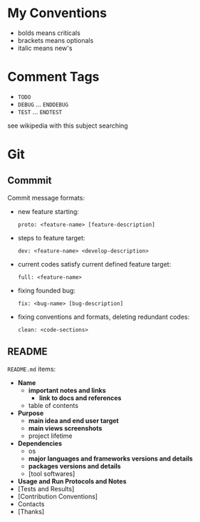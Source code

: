# My Conventions

- bolds means criticals
- brackets means optionals
- italic means new's

# Comment Tags

- `TODO`
- `DEBUG` ... `ENDDEBUG`
- `TEST` ... `ENDTEST`

see wikipedia with this subject searching

# Git

## Commmit

Commit message formats:

- new feature starting:
  ```
  proto: <feature-name> [feature-description]
  ```

- steps to feature target:
  ```
  dev: <feature-name> <develop-description>
  ```

- current codes satisfy current defined feature target:
  ```
  full: <feature-name>
  ```

- fixing founded bug:
  ```
  fix: <bug-name> [bug-description]
  ```

- fixing conventions and formats, deleting redundant codes:
  ```
  clean: <code-sections>
  ```


## README

`README.md` items:
- **Name**
  - **important notes and links**
    - **link to docs and references**
  - table of contents
- **Purpose**
  - **main idea and end user target**
  - **main views screenshots**
  - project lifetime
- **Dependencies**
  - os
  - **major languages and frameworks versions and details**
  - **packages versions and details**
  - [tool softwares]
- **Usage and Run Protocols and Notes**
- [Tests and Results]
- [Contribution Conventions]
- Contacts
- [Thanks]
